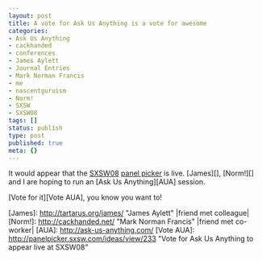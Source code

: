 ```yaml
---
layout: post
title: A vote for Ask Us Anything is a vote for awesome
categories:
- Ask Us Anything
- cackhanded
- conferences
- James Aylett
- Journal Entries
- Mark Norman Francis
- me
- nascentguruism
- Norm!
- SXSW
- SXSW08
tags: []
status: publish
type: post
published: true
meta: {}
---
```

It would appear that the [SXSW08][] [panel picker][] is live. [James][], [Norm!][] and I are hoping to run an [Ask Us Anything][AUA] session.

[Vote for it][Vote AUA], you know you want to!

[SXSW08]: http://2008.sxsw.com/
[panel picker]: http://panelpicker.sxsw.com/
[James]: http://tartarus.org/james/ "James Aylett" |friend met colleague|
[Norm!]: http://cackhanded.net/ "Mark Norman Francis" |friend met co-worker|
[AUA]: http://ask-us-anything.com/
[Vote AUA]: http://panelpicker.sxsw.com/ideas/view/233 "Vote for Ask Us Anything to appear live at SXSW08"
